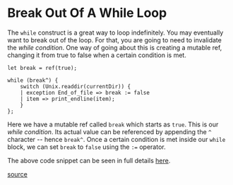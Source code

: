 # Break Out Of A While Loop

The `while` construct is a great way to loop indefinitely. You may
eventually want to break out of the loop. For that, you are going to need to
invalidate the _while condition_. One way of going about this is creating a
mutable ref, changing it from true to false when a certain condition is met.

```reason
let break = ref(true);

while (break^) {
    switch (Unix.readdir(currentDir)) {
    | exception End_of_file => break := false
    | item => print_endline(item);
    }
};
```

Here we have a mutable ref called `break` which starts as `true`. This is
our _while condition_. Its actual value can be referenced by appending the
`^` character -- hence `break^`. Once a certain condition is met inside our
`while` block, we can set `break` to `false` using the `:=` operator.

The above code snippet can be seen in full details
[here](https://github.com/jbranchaud/basic-ls-reason-native/blob/master/src/Index.re).

[source](https://reasonml.github.io/docs/en/imperative-loops.html#tips-tricks)
